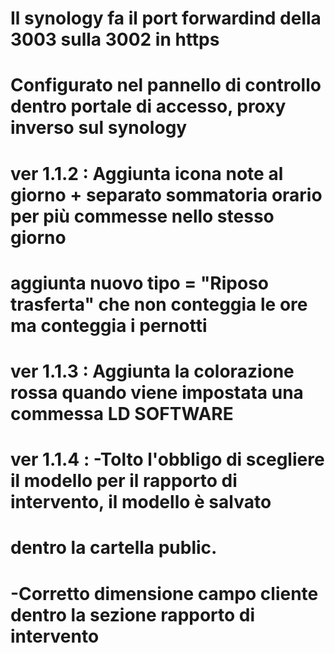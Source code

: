  # Il synology fa il port forwardind della 3003 sulla 3002 in https
 # Configurato nel pannello di controllo dentro portale di accesso, proxy inverso sul synology

# ver 1.1.2 : Aggiunta icona note al giorno + separato sommatoria orario per più commesse nello stesso giorno
#             aggiunta nuovo tipo = "Riposo trasferta" che non conteggia le ore ma conteggia i pernotti   
# ver 1.1.3 : Aggiunta la colorazione rossa quando viene impostata una commessa LD SOFTWARE  
# ver 1.1.4 : -Tolto l'obbligo di scegliere il modello per il rapporto di intervento, il modello è salvato
#              dentro la cartella public.
#             -Corretto dimensione campo cliente dentro la sezione rapporto di intervento